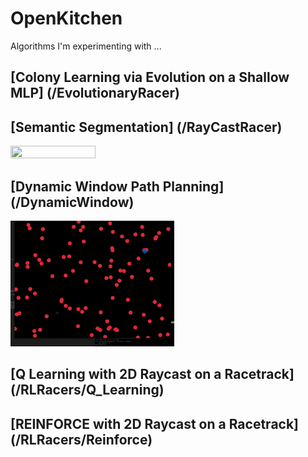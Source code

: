 # OpenKitchen
Algorithms I'm experimenting with ...

## [Colony Learning via Evolution on a Shallow MLP] (/EvolutionaryRacer)

## [Semantic Segmentation] (/RayCastRacer)
<img src="https://raw.githubusercontent.com/goksanisil23/OpenKitchen/main/SemSegRacer/resources/inference_gpu.gif" width=52% height=30%>

## [Dynamic Window Path Planning] (/DynamicWindow)
<img src="https://raw.githubusercontent.com/goksanisil23/OpenKitchen/main/DynamicWindow/dynamic_window.gif" width=52% height=30%>

## [Q Learning with 2D Raycast on a Racetrack] (/RLRacers/Q_Learning)

## [REINFORCE with 2D Raycast on a Racetrack] (/RLRacers/Reinforce)